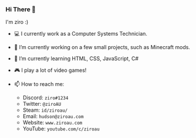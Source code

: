 ### Hi There 👋
I'm ziro :)

- 💻 I currently work as a Computer Systems Technician.
- 🔭 I’m currently working on a few small projects, such as Minecraft mods.
- 🌱 I’m currently learning HTML, CSS, JavaScript, C#
- 🎮 I play a lot of video games!

- 📫 How to reach me:
  - Discord: `ziro#1234`
  - Twitter: `@ziroAU`
  - Steam: `id/ziroau/`
  - Email: `hudson@ziroau.com`
  - Website: `www.ziroau.com`
  - YouTube: `youtube.com/c/ziroau`


